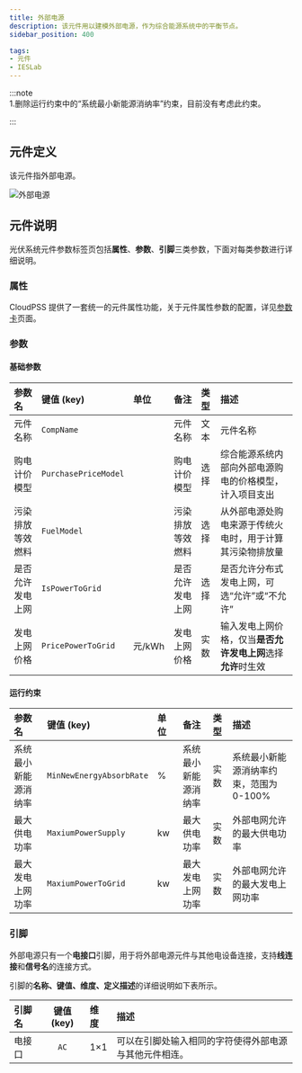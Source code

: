 ```yaml
---
title: 外部电源
description: 该元件用以建模外部电源，作为综合能源系统中的平衡节点。
sidebar_position: 400

tags: 
- 元件
- IESLab
---
```


:::note  
1.删除运行约束中的“系统最小新能源消纳率”约束，目前没有考虑此约束。
  
:::
## 元件定义

 该元件指外部电源。

![外部电源](./IES-Generator-6Power.svg )

## 元件说明

光伏系统元件参数标签页包括**属性**、**参数**、**引脚**三类参数，下面对每类参数进行详细说明。

### 属性

CloudPSS 提供了一套统一的元件属性功能，关于元件属性参数的配置，详见[参数卡](docs/documents/software/10-xstudio/20-simstudio/40-workbench/20-function-zone/30-design-tab/30-param-panel/index.md)页面。

### 参数

#### 基础参数

| 参数名 | 键值 (key) | 单位 | 备注 | 类型 | 描述 |
| :--- | :--- | :--- | :--: | :--- | :--- |
| 元件名称 | `CompName` |  | 元件名称 | 文本 | 元件名称 |
| 购电计价模型 | `PurchasePriceModel` |  | 购电计价模型 | 选择 | 综合能源系统内部向外部电源购电的价格模型，计入项目支出 |
| 污染排放等效燃料 | `FuelModel` |  | 污染排放等效燃料 | 选择 | 从外部电源处购电来源于传统火电时，用于计算其污染物排放量 |
| 是否允许发电上网 | `IsPowerToGrid` |  | 是否允许发电上网 | 选择 | 是否允许分布式发电上网，可选“允许”或“不允许” |
| 发电上网价格 | `PricePowerToGrid` | 元/kWh | 发电上网价格 | 实数 | 输入发电上网价格，仅当**是否允许发电上网**选择**允许**时生效 |


#### 运行约束

| 参数名 | 键值 (key) | 单位 | 备注 | 类型 | 描述 |
| :--- | :--- | :--- | :--: | :--- | :--- |
| 系统最小新能源消纳率 | `MinNewEnergyAbsorbRate` | % | 系统最小新能源消纳率 | 实数 | 系统最小新能源消纳率约束，范围为0-100% | 
| 最大供电功率 | `MaxiumPowerSupply` | kw | 最大供电功率 | 实数 | 外部电网允许的最大供电功率 |
| 最大发电上网功率 | `MaxiumPowerToGrid` | kw | 最大发电上网功率 | 实数 | 外部电网允许的最大发电上网功率 |

### 引脚

外部电源只有一个**电接口**引脚，用于将外部电源元件与其他电设备连接，支持**线连接**和**信号名**的连接方式。

引脚的**名称、键值、维度、定义描述**的详细说明如下表所示。

| 引脚名 | 键值 (key)  | 维度 | 描述 |
| :--- | :--: | :--- | :--- |
| 电接口 | `AC` | 1×1 | 可以在引脚处输入相同的字符使得外部电源与其他元件相连。|

